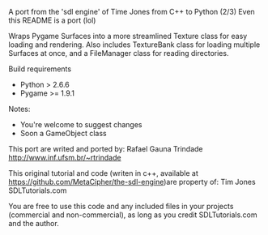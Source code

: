 A port from the 'sdl engine' of Time Jones from C++ to Python (2/3)
Even this README is a port (lol)

Wraps Pygame Surfaces into a more streamlined Texture class for easy loading and rendering. Also includes TextureBank class for loading multiple Surfaces at once, and a FileManager class for reading directories.

Build requirements
- Python > 2.6.6
- Pygame >= 1.9.1

Notes:
 - You're welcome to suggest changes
 - Soon a GameObject class

This port are writed and ported by:
Rafael Gauna Trindade
http://www.inf.ufsm.br/~rtrindade

This original tutorial and code (writen in c++, available at https://github.com/MetaCipher/the-sdl-engine)are property of:
Tim Jones
SDLTutorials.com

You are free to use this code and any included files in your projects (commercial and non-commercial), as long as you credit SDLTutorials.com and the author.